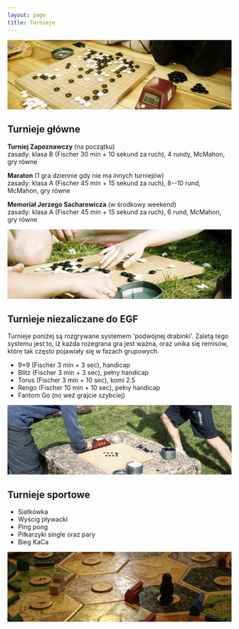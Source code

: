 ```yaml
---
layout: page
title: Turnieje
---
```


![przystanek alaska](/public/go.jpg)

## Turnieje główne

**Turniej Zapoznawczy** (na początku)  
zasady: klasa B (Fischer 30 min + 10 sekund za ruch), 4 rundy, McMahon, gry równe

**Maraton** (1 gra dziennie gdy nie ma innych turniejów)  
zasady: klasa A (Fischer 45 min + 15 sekund za ruch), 8--10 rund, McMahon, gry równe

**Memoriał Jerzego Sacharewicza** (w środkowy weekend)  
zasady: klasa A (Fischer 45 min + 15 sekund za ruch), 6 rund, McMahon, gry równe

![przystanek alaska](/public/go_natura.jpg)

## Turnieje niezaliczane do EGF

Turnieje poniżej są rozgrywane systemem 'podwójnej drabinki'. Zaletą tego systemu jest to, iż każda rozegrana gra jest ważna, oraz unika się remisów, które tak często pojawiały się w fazach grupowych.

- 9&times;9 (Fischer 3 min + 3 sec), handicap
- Blitz (Fischer 3 min + 3 sec), pełny handicap
- Torus (Fischer 3 min + 10 sec), komi 2.5
- Rengo (Fischer 10 min + 10 sec), pełny handicap
- Fantom Go (no weź grajcie szybciej)

![przystanek alaska](/public/drabinka.jpg)

## Turnieje sportowe

- Siatkówka
- Wyścig pływacki
- Ping pong
- Piłkarzyki single oraz pary
- Bieg KaCa

![przystanek alaska](/public/osadniki.jpg)
